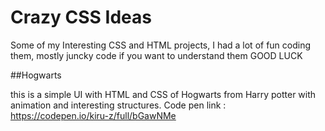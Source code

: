 ﻿# Crazy CSS Ideas
 Some of my Interesting CSS and HTML projects, I had a lot of fun coding them, mostly juncky code if you want to understand them GOOD LUCK   
 
##Hogwarts 
 
this is a simple UI with HTML and CSS of Hogwarts from Harry potter with animation and interesting structures.
Code pen link : https://codepen.io/kiru-z/full/bGawNMe


